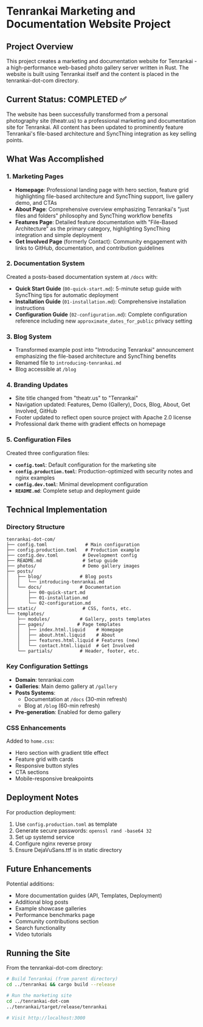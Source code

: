 # Tenrankai Marketing and Documentation Website Project

## Project Overview

This project creates a marketing and documentation website for Tenrankai - a high-performance web-based photo gallery server written in Rust. The website is built using Tenrankai itself and the content is placed in the tenrankai-dot-com directory.

## Current Status: COMPLETED ✅

The website has been successfully transformed from a personal photography site (theatr.us) to a professional marketing and documentation site for Tenrankai. All content has been updated to prominently feature Tenrankai's file-based architecture and SyncThing integration as key selling points.

## What Was Accomplished

### 1. Marketing Pages
- **Homepage**: Professional landing page with hero section, feature grid highlighting file-based architecture and SyncThing support, live gallery demo, and CTAs
- **About Page**: Comprehensive overview emphasizing Tenrankai's "just files and folders" philosophy and SyncThing workflow benefits
- **Features Page**: Detailed feature documentation with "File-Based Architecture" as the primary category, highlighting SyncThing integration and simple deployment
- **Get Involved Page** (formerly Contact): Community engagement with links to GitHub, documentation, and contribution guidelines

### 2. Documentation System
Created a posts-based documentation system at `/docs` with:
- **Quick Start Guide** (`00-quick-start.md`): 5-minute setup guide with SyncThing tips for automatic deployment
- **Installation Guide** (`01-installation.md`): Comprehensive installation instructions
- **Configuration Guide** (`02-configuration.md`): Complete configuration reference including new `approximate_dates_for_public` privacy setting

### 3. Blog System
- Transformed example post into "Introducing Tenrankai" announcement emphasizing the file-based architecture and SyncThing benefits
- Renamed file to `introducing-tenrankai.md`
- Blog accessible at `/blog`

### 4. Branding Updates
- Site title changed from "theatr.us" to "Tenrankai"
- Navigation updated: Features, Demo (Gallery), Docs, Blog, About, Get Involved, GitHub
- Footer updated to reflect open source project with Apache 2.0 license
- Professional dark theme with gradient effects on homepage

### 5. Configuration Files
Created three configuration files:
- **`config.toml`**: Default configuration for the marketing site
- **`config.production.toml`**: Production-optimized with security notes and nginx examples
- **`config.dev.toml`**: Minimal development configuration
- **`README.md`**: Complete setup and deployment guide

## Technical Implementation

### Directory Structure
```
tenrankai-dot-com/
├── config.toml              # Main configuration
├── config.production.toml   # Production example
├── config.dev.toml         # Development config
├── README.md               # Setup guide
├── photos/                 # Demo gallery images
├── posts/
│   ├── blog/              # Blog posts
│   │   └── introducing-tenrankai.md
│   └── docs/              # Documentation
│       ├── 00-quick-start.md
│       ├── 01-installation.md
│       └── 02-configuration.md
├── static/                 # CSS, fonts, etc.
└── templates/
    ├── modules/           # Gallery, posts templates
    ├── pages/            # Page templates
    │   ├── index.html.liquid    # Homepage
    │   ├── about.html.liquid    # About
    │   ├── features.html.liquid # Features (new)
    │   └── contact.html.liquid  # Get Involved
    └── partials/          # Header, footer, etc.
```

### Key Configuration Settings
- **Domain**: tenrankai.com
- **Galleries**: Main demo gallery at `/gallery`
- **Posts Systems**: 
  - Documentation at `/docs` (30-min refresh)
  - Blog at `/blog` (60-min refresh)
- **Pre-generation**: Enabled for demo gallery

### CSS Enhancements
Added to `home.css`:
- Hero section with gradient title effect
- Feature grid with cards
- Responsive button styles
- CTA sections
- Mobile-responsive breakpoints

## Deployment Notes

For production deployment:
1. Use `config.production.toml` as template
2. Generate secure passwords: `openssl rand -base64 32`
3. Set up systemd service
4. Configure nginx reverse proxy
5. Ensure DejaVuSans.ttf is in static directory

## Future Enhancements

Potential additions:
- More documentation guides (API, Templates, Deployment)
- Additional blog posts
- Example showcase galleries
- Performance benchmarks page
- Community contributions section
- Search functionality
- Video tutorials

## Running the Site

From the tenrankai-dot-com directory:
```bash
# Build Tenrankai (from parent directory)
cd ../tenrankai && cargo build --release

# Run the marketing site
cd ../tenrankai-dot-com
../tenrankai/target/release/tenrankai

# Visit http://localhost:3000
```